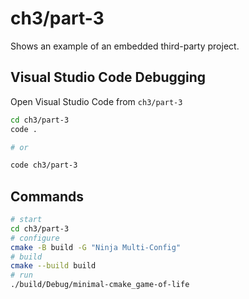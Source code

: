 # ch3/part-3

Shows an example of an embedded third-party project.

## Visual Studio Code Debugging

Open Visual Studio Code from `ch3/part-3`

```bash
cd ch3/part-3
code .

# or

code ch3/part-3
```

## Commands

```bash
# start
cd ch3/part-3
# configure
cmake -B build -G "Ninja Multi-Config"
# build
cmake --build build
# run
./build/Debug/minimal-cmake_game-of-life
```
